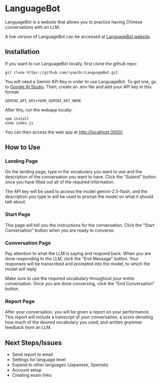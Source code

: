 # LanguageBot

LanguageBot is a website that allows you to practice having Chinese conversations with an LLM.

A live version of LanguageBot can be accessed at [LanguageBot website](https://ryaalbr.github.io/LanguageBot/index.html).

## Installation

If you want to run LanguageBot locally, first clone the github repo:
```
git clone https://github.com/ryaalbr/LanguageBot.git
```
You will need a Gemini API Key in order to use LanguageBot. To get one, go to [Google AI Studio](https://aistudio.google.com/app/apikey). Then, create an .env file and add your API key in this format:
```
GEMINI_API_KEY=YOUR_GEMINI_KEY_HERE
```
After this, run the webapp locally:
```
npm install
node index.js
```
You can then access the web app at [http://localhost:3000/](http://localhost:3000/).

## How to Use

### Landing Page

On the landing page, type in the vocabulary you want to use and the description of the conversation you want to have. Click the "Submit" button once you have filled out all of the required information.

The API key will be used to access the model gemini-2.5-flash, and the description you type in will be used to prompt the model on what it should talk about.

### Start Page

This page will tell you the instructions for the conversation. Click the "Start Conversation" button when you are ready to converse.

### Conversation Page

Pay attention to what the LLM is saying and respond back. When you are done responding to the LLM, click the "End Message" button. Your responses will be transcribed and prompted into the model, to which the model will reply.

Make sure to use the required vocabulary throughout your entire conversation. Once you are done conversing, click the "End Conversation" button.

### Report Page

After your conversation, you will be given a report on your performance. This report will include a transcript of your conversation, a score denoting how much of the desired vocabulary you used, and written grammar feedback from an LLM. 

## Next Steps/Issues

- Send report to email
- Settings for language level
- Expand to other languages (Japanese, Spanish)
- Account setup
- Creating exam links